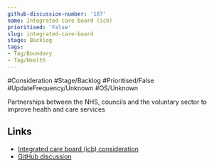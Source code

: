```yaml
---
github-discussion-number: '187'
name: Integrated care board (icb)
prioritised: 'False'
slug: integrated-care-board
stage: Backlog
tags:
- Tag/Boundary
- Tag/Health
---
```


#Consideration #Stage/Backlog #Prioritised/False #UpdateFrequency/Unknown #OS/Unknown

Partnerships between the NHS, councils and the voluntary sector to improve health and care services

## Links

* [Integrated care board (icb) consideration](https://design.planning.data.gov.uk/planning-consideration/integrated-care-board)
* [GitHub discussion](https://github.com/digital-land/data-standards-backlog/discussions/187)